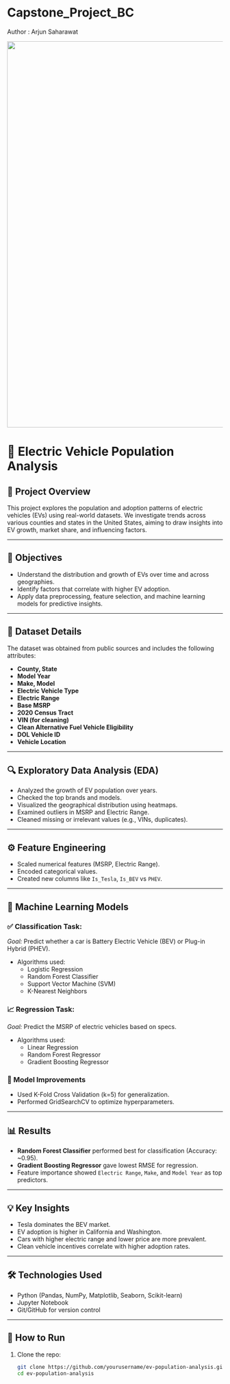# Capstone_Project_BC
Author : Arjun Saharawat

<p align="center">
  <img src="new_cover.png" width="900"/>
</p>

# 🔋 Electric Vehicle Population Analysis

## 📘 Project Overview

This project explores the population and adoption patterns of electric vehicles (EVs) using real-world datasets. We investigate trends across various counties and states in the United States, aiming to draw insights into EV growth, market share, and influencing factors.

---

## 🧠 Objectives

- Understand the distribution and growth of EVs over time and across geographies.
- Identify factors that correlate with higher EV adoption.
- Apply data preprocessing, feature selection, and machine learning models for predictive insights.

---

## 📂 Dataset Details

The dataset was obtained from public sources and includes the following attributes:

- **County, State**
- **Model Year**
- **Make, Model**
- **Electric Vehicle Type**
- **Electric Range**
- **Base MSRP**
- **2020 Census Tract**
- **VIN (for cleaning)**
- **Clean Alternative Fuel Vehicle Eligibility**
- **DOL Vehicle ID**
- **Vehicle Location**

---

## 🔍 Exploratory Data Analysis (EDA)

- Analyzed the growth of EV population over years.
- Checked the top brands and models.
- Visualized the geographical distribution using heatmaps.
- Examined outliers in MSRP and Electric Range.
- Cleaned missing or irrelevant values (e.g., VINs, duplicates).

---

## ⚙️ Feature Engineering

- Scaled numerical features (MSRP, Electric Range).
- Encoded categorical values.
- Created new columns like `Is_Tesla`, `Is_BEV` vs `PHEV`.

---

## 🧪 Machine Learning Models

### ✅ Classification Task:
*Goal:* Predict whether a car is Battery Electric Vehicle (BEV) or Plug-in Hybrid (PHEV).

- Algorithms used:
  - Logistic Regression
  - Random Forest Classifier
  - Support Vector Machine (SVM)
  - K-Nearest Neighbors

### 📈 Regression Task:
*Goal:* Predict the MSRP of electric vehicles based on specs.

- Algorithms used:
  - Linear Regression
  - Random Forest Regressor
  - Gradient Boosting Regressor

### 🔁 Model Improvements
- Used K-Fold Cross Validation (k=5) for generalization.
- Performed GridSearchCV to optimize hyperparameters.

---

## 📊 Results

- **Random Forest Classifier** performed best for classification (Accuracy: ~0.95).
- **Gradient Boosting Regressor** gave lowest RMSE for regression.
- Feature importance showed `Electric Range`, `Make`, and `Model Year` as top predictors.

---

## 💡 Key Insights

- Tesla dominates the BEV market.
- EV adoption is higher in California and Washington.
- Cars with higher electric range and lower price are more prevalent.
- Clean vehicle incentives correlate with higher adoption rates.

---

## 🛠 Technologies Used

- Python (Pandas, NumPy, Matplotlib, Seaborn, Scikit-learn)
- Jupyter Notebook
- Git/GitHub for version control

---

## 📌 How to Run

1. Clone the repo:
   ```bash
   git clone https://github.com/yourusername/ev-population-analysis.git
   cd ev-population-analysis
